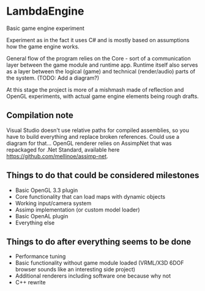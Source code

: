 # LambdaEngine
Basic game engine experiment

Experiment as in the fact it uses C# and is mostly based on assumptions how the game engine works.

General flow of the program relies on the Core - sort of a communication layer between the game module and runtime app. Runtime itself also serves as a layer between the logical (game) and technical (render/audio) parts of the system. (TODO: Add a diagram?)

At this stage the project is more of a mishmash made of reflection and OpenGL experiments, with actual game engine elements being rough drafts.

## Compilation note
Visual Studio doesn't use relative paths for compiled assemblies, so you have to build everything and replace broken references. Could use a diagram for that...
OpenGL renderer relies on AssimpNet that was repackaged for .Net Standard, available here https://github.com/mellinoe/assimp-net.

## Things to do that could be considered milestones
* Basic OpenGL 3.3 plugin
* Core functionality that can load maps with dynamic objects
* Working input/camera system
* Assimp implementation (or custom model loader)
* Basic OpenAL plugin
* Everything else

## Things to do after everything seems to be done
* Performance tuning
* Basic functionality without game module loaded (VRML/X3D 6DOF browser sounds like an interesting side project)
* Additional renderers including software one because why not
* C++ rewrite

